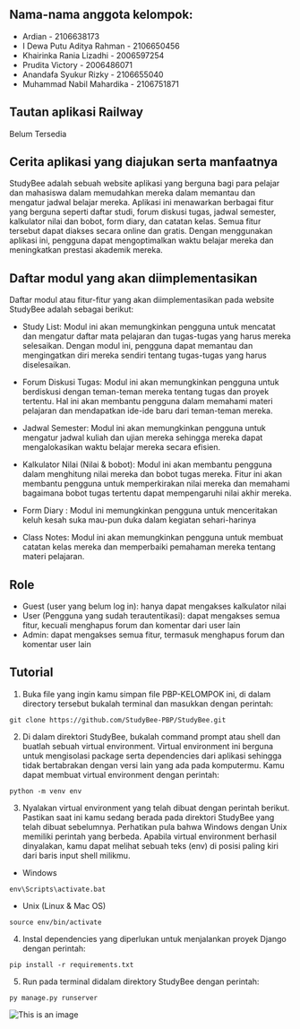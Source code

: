 ## Nama-nama anggota kelompok:
- Ardian - 2106638173
- I Dewa Putu Aditya Rahman - 2106650456
- Khairinka Rania Lizadhi - 2006597254
- Prudita Victory - 2006486071 
- Anandafa Syukur Rizky - 2106655040
- Muhammad Nabil Mahardika - 2106751871

## Tautan aplikasi Railway
Belum Tersedia

## Cerita aplikasi yang diajukan serta manfaatnya
StudyBee adalah sebuah website aplikasi yang berguna bagi para pelajar dan mahasiswa dalam memudahkan mereka dalam memantau dan mengatur jadwal belajar mereka. Aplikasi ini menawarkan berbagai fitur yang berguna seperti daftar studi, forum diskusi tugas, jadwal semester, kalkulator nilai dan bobot, form diary, dan catatan kelas. Semua fitur tersebut dapat diakses secara online dan gratis.
Dengan menggunakan aplikasi ini, pengguna dapat mengoptimalkan waktu belajar mereka dan meningkatkan prestasi akademik mereka.

## Daftar modul yang akan diimplementasikan
Daftar modul atau fitur-fitur yang akan diimplementasikan pada website StudyBee adalah sebagai berikut:

- Study List: Modul ini akan memungkinkan pengguna untuk mencatat dan mengatur daftar mata pelajaran dan tugas-tugas yang harus mereka selesaikan. Dengan modul ini, pengguna dapat memantau dan mengingatkan diri mereka sendiri tentang tugas-tugas yang harus diselesaikan.

- Forum Diskusi Tugas: Modul ini akan memungkinkan pengguna untuk berdiskusi dengan teman-teman mereka tentang tugas dan proyek tertentu. Hal ini akan membantu pengguna dalam memahami materi pelajaran dan mendapatkan ide-ide baru dari teman-teman mereka.

- Jadwal Semester: Modul ini akan memungkinkan pengguna untuk mengatur jadwal kuliah dan ujian mereka sehingga mereka dapat mengalokasikan waktu belajar mereka secara efisien.

- Kalkulator Nilai (Nilai & bobot): Modul ini akan membantu pengguna dalam menghitung nilai mereka dan bobot tugas mereka. Fitur ini akan membantu pengguna untuk memperkirakan nilai mereka dan memahami bagaimana bobot tugas tertentu dapat mempengaruhi nilai akhir mereka.

- Form Diary : Modul ini memungkinkan pengguna untuk menceritakan keluh kesah suka mau-pun duka dalam kegiatan sehari-harinya

- Class Notes: Modul ini akan memungkinkan pengguna untuk membuat catatan kelas mereka dan memperbaiki pemahaman mereka tentang materi pelajaran.

## Role
- Guest (user yang belum log in): hanya dapat mengakses kalkulator nilai 
- User (Pengguna yang sudah terautentikasi): dapat mengakses semua fitur, kecuali menghapus forum dan komentar dari user lain
- Admin: dapat mengakses semua fitur, termasuk menghapus forum dan komentar user lain

## Tutorial

1. Buka file yang ingin kamu simpan file PBP-KELOMPOK ini, di dalam directory tersebut bukalah terminal dan masukkan dengan perintah:
```
git clone https://github.com/StudyBee-PBP/StudyBee.git
```

2. Di dalam direktori StudyBee, bukalah command prompt atau shell dan buatlah sebuah virtual environment. Virtual environment ini berguna untuk mengisolasi package serta dependencies dari aplikasi sehingga tidak bertabrakan dengan versi lain yang ada pada komputermu. Kamu dapat membuat virtual environment dengan perintah:
```
python -m venv env
```

3. Nyalakan virtual environment yang telah dibuat dengan perintah berikut. Pastikan saat ini kamu sedang berada pada direktori StudyBee yang telah dibuat sebelumnya. Perhatikan pula bahwa Windows dengan Unix memiliki perintah yang berbeda. Apabila virtual environment berhasil dinyalakan, kamu dapat melihat sebuah teks (env) di posisi paling kiri dari baris input shell milikmu.
- Windows 
```
env\Scripts\activate.bat
```
- Unix (Linux & Mac OS)
```
source env/bin/activate
```

4. Instal dependencies yang diperlukan untuk menjalankan proyek Django dengan perintah:
```
pip install -r requirements.txt
```

5. Run pada terminal didalam direktory StudyBee dengan perintah:
```
py manage.py runserver
```

![This is an image](https://myoctocat.com/assets/images/base-octocat.svg)